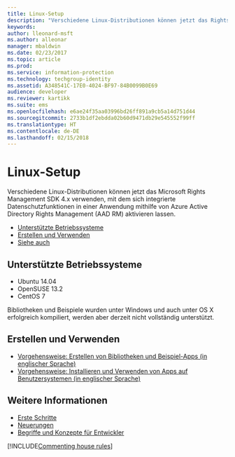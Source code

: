```yaml
---
title: Linux-Setup
description: "Verschiedene Linux-Distributionen können jetzt das Rights Management SDK 4.x verwenden."
keywords: 
author: lleonard-msft
ms.author: alleonar
manager: mbaldwin
ms.date: 02/23/2017
ms.topic: article
ms.prod: 
ms.service: information-protection
ms.technology: techgroup-identity
ms.assetid: A348541C-17E0-4024-BF97-84B0099B0E69
audience: developer
ms.reviewer: kartikk
ms.suite: ems
ms.openlocfilehash: e6ae24f35aa03996bd26ff891a9cb5a14d751d44
ms.sourcegitcommit: 2733b1df2ebdda02b60d9471db29e545552f99ff
ms.translationtype: HT
ms.contentlocale: de-DE
ms.lasthandoff: 02/15/2018
---
```

# <a name="linux-setup"></a>Linux-Setup

Verschiedene Linux-Distributionen können jetzt das Microsoft Rights Management SDK 4.x verwenden, mit dem sich integrierte Datenschutzfunktionen in einer Anwendung mithilfe von Azure Active Directory Rights Management (AAD RM) aktivieren lassen.

- [Unterstützte Betriebssysteme](#supported-operating-systems)
- [Erstellen und Verwenden](#how-to-build-and-use)
- [Siehe auch](#see-also)

## <a name="supported-operating-systems"></a>Unterstützte Betriebssysteme

- Ubuntu 14.04
- OpenSUSE 13.2
- CentOS 7

Bibliotheken und Beispiele wurden unter Windows und auch unter OS X erfolgreich kompiliert, werden aber derzeit nicht vollständig unterstützt.
 
## <a name="how-to-build-and-use"></a>Erstellen und Verwenden

- [Vorgehensweise: Erstellen von Bibliotheken und Beispiel-Apps (in englischer Sprache)](https://github.com/AzureAD/rms-sdk-for-cpp/wiki/How-to-Build)
- [Vorgehensweise: Installieren und Verwenden von Apps auf Benutzersystemen (in englischer Sprache)](https://github.com/AzureAD/rms-sdk-for-cpp/wiki/How-to-Use)

## <a name="see-also"></a>Weitere Informationen

- [Erste Schritte](get-started.md)
- [Neuerungen](release-notes.md)
- [Begriffe und Konzepte für Entwickler](core-concepts.md)

[!INCLUDE[Commenting house rules](../includes/houserules.md)]